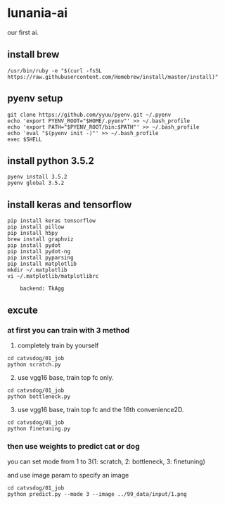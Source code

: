 # lunania-ai

our first ai.

## install brew
```
/usr/bin/ruby -e "$(curl -fsSL https://raw.githubusercontent.com/Homebrew/install/master/install)"
```

## pyenv setup
```
git clone https://github.com/yyuu/pyenv.git ~/.pyenv
echo 'export PYENV_ROOT="$HOME/.pyenv"' >> ~/.bash_profile
echo 'export PATH="$PYENV_ROOT/bin:$PATH"' >> ~/.bash_profile
echo 'eval "$(pyenv init -)"' >> ~/.bash_profile
exec $SHELL
```

## install python 3.5.2
```
pyenv install 3.5.2
pyenv global 3.5.2
```

## install keras and tensorflow
```
pip install keras tensorflow
pip install pillow
pip install h5py
brew install graphviz
pip install pydot
pip install pydot-ng
pip install pyparsing
pip install matplotlib
mkdir ~/.matplotlib
vi ~/.matplotlib/matplotlibrc

	backend: TkAgg

```

## excute

### at first you can train with 3 method

1. completely train by yourself
```
cd catvsdog/01_job
python scratch.py
```

2. use vgg16 base, train top fc only.
```
cd catvsdog/01_job
python bottleneck.py
```

3. use vgg16 base, train top fc and the 16th convenience2D.
```
cd catvsdog/01_job
python finetuning.py
```

### then use weights to predict cat or dog

you can set mode from 1 to 3(1: scratch, 2: bottleneck, 3: finetuning)

and use image param to specify an image
```
cd catvsdog/01_job
python predict.py --mode 3 --image ../99_data/input/1.png
```
